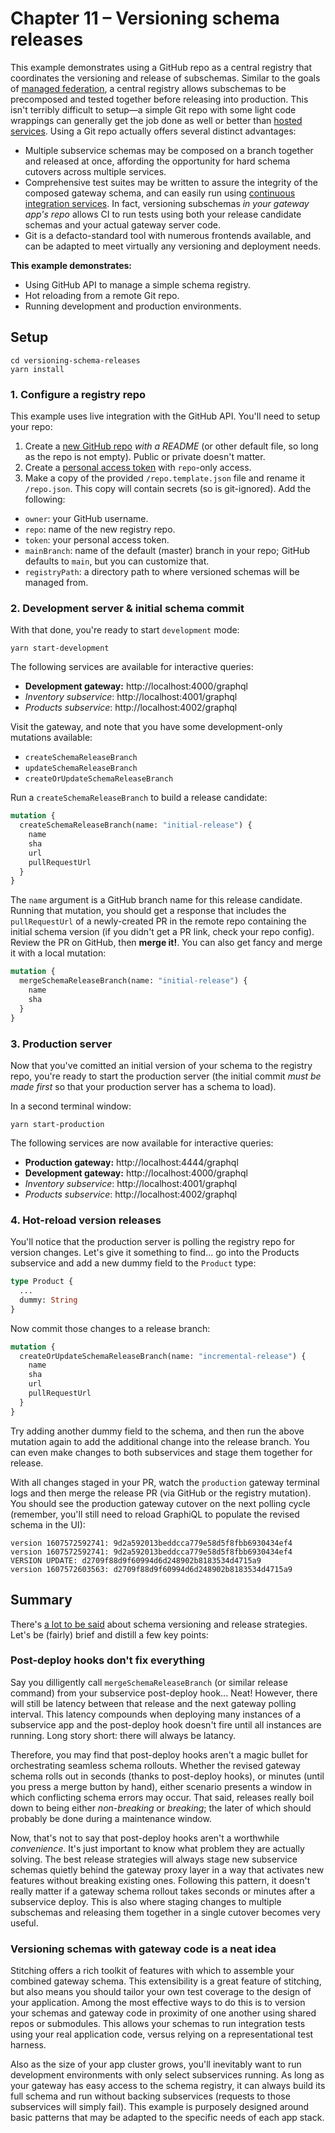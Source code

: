 # Chapter 11 – Versioning schema releases

This example demonstrates using a GitHub repo as a central registry that coordinates the versioning and release of subschemas. Similar to the goals of [managed federation](https://www.apollographql.com/docs/federation/managed-federation/overview/), a central registry allows subschemas to be precomposed and tested together before releasing into production. This isn't terribly difficult to setup&mdash;a simple Git repo with some light code wrappings can generally get the job done as well or better than [hosted services](https://www.apollographql.com/docs/studio/getting-started/#1-create-your-account). Using a Git repo actually offers several distinct advantages:

- Multiple subservice schemas may be composed on a branch together and released at once, affording the opportunity for hard schema cutovers across multiple services.
- Comprehensive test suites may be written to assure the integrity of the composed gateway schema, and can easily run using [continuous integration services](https://docs.github.com/en/free-pro-team@latest/actions). In fact, versioning subschemas _in your gateway app's repo_ allows CI to run tests using both your release candidate schemas and your actual gateway server code.
- Git is a defacto-standard tool with numerous frontends available, and can be adapted to meet virtually any versioning and deployment needs.

**This example demonstrates:**

- Using GitHub API to manage a simple schema registry.
- Hot reloading from a remote Git repo.
- Running development and production environments.

## Setup

```shell
cd versioning-schema-releases
yarn install
```

### 1. Configure a registry repo

This example uses live integration with the GitHub API. You'll need to setup your repo:

1. Create a [new GitHub repo](https://github.com/new) _with a README_ (or other default file, so long as the repo is not empty). Public or private doesn't matter.
2. Create a [personal access token](https://docs.github.com/en/free-pro-team@latest/github/authenticating-to-github/creating-a-personal-access-token) with `repo`-only access.
3. Make a copy of the provided `/repo.template.json` file and rename it `/repo.json`. This copy will contain secrets (so is git-ignored). Add the following:
  - `owner`: your GitHub username.
  - `repo`: name of the new registry repo.
  - `token`: your personal access token.
  - `mainBranch`: name of the default (master) branch in your repo; GitHub defaults to `main`, but you can customize that.
  - `registryPath`: a directory path to where versioned schemas will be managed from.

### 2. Development server &amp; initial schema commit

With that done, you're ready to start `development` mode:

```shell
yarn start-development
```

The following services are available for interactive queries:

- **Development gateway:** http://localhost:4000/graphql
- _Inventory subservice_: http://localhost:4001/graphql
- _Products subservice_: http://localhost:4002/graphql

Visit the gateway, and note that you have some development-only mutations available:

- `createSchemaReleaseBranch`
- `updateSchemaReleaseBranch`
- `createOrUpdateSchemaReleaseBranch`

Run a `createSchemaReleaseBranch` to build a release candidate:

```graphql
mutation {
  createSchemaReleaseBranch(name: "initial-release") {
    name
    sha
    url
    pullRequestUrl
  }
}
```

The `name` argument is a GitHub branch name for this release candidate. Running that mutation, you should get a response that includes the `pullRequestUrl` of a newly-created PR in the remote repo containing the initial schema version (if you didn't get a PR link, check your repo config). Review the PR on GitHub, then **merge it!**. You can also get fancy and merge it with a local mutation:

```graphql
mutation {
  mergeSchemaReleaseBranch(name: "initial-release") {
    name
    sha
  }
}
```

### 3. Production server

Now that you've comitted an initial version of your schema to the registry repo, you're ready to start the production server (the initial commit _must be made first_ so that your production server has a schema to load).

In a second terminal window:

```shell
yarn start-production
```

The following services are now available for interactive queries:

- **Production gateway:** http://localhost:4444/graphql
- **Development gateway:** http://localhost:4000/graphql
- _Inventory subservice_: http://localhost:4001/graphql
- _Products subservice_: http://localhost:4002/graphql

### 4. Hot-reload version releases

You'll notice that the production server is polling the registry repo for version changes. Let's give it something to find... go into the Products subservice and add a new dummy field to the `Product` type:

```graphql
type Product {
  ...
  dummy: String
}
```

Now commit those changes to a release branch:

```graphql
mutation {
  createOrUpdateSchemaReleaseBranch(name: "incremental-release") {
    name
    sha
    url
    pullRequestUrl
  }
}
```

Try adding another dummy field to the schema, and then run the above mutation again to add the additional change into the release branch. You can even make changes to both subservices and stage them together for release.

With all changes staged in your PR, watch the `production` gateway terminal logs and then merge the release PR (via GitHub or the registry mutation). You should see the production gateway cutover on the next polling cycle (remember, you'll still need to reload GraphiQL to populate the revised schema in the UI):

```shell
version 1607572592741: 9d2a592013beddcca779e58d5f8fbb6930434ef4
version 1607572592741: 9d2a592013beddcca779e58d5f8fbb6930434ef4
VERSION UPDATE: d2709f88d9f60994d6d248902b8183534d4715a9
version 1607572603563: d2709f88d9f60994d6d248902b8183534d4715a9
```

## Summary

There's [a lot to be said](https://www.apollographql.com/docs/federation/managed-federation/advanced-topics/) about schema versioning and release strategies. Let's be (fairly) brief and distill a few key points:

### Post-deploy hooks don't fix everything

Say you dilligently call `mergeSchemaReleaseBranch` (or similar release command) from your subservice post-deploy hook... Neat! However, there will still be latency between that release and the next gateway polling interval. This latency compounds when deploying many instances of a subservice app and the post-deploy hook doesn't fire until all instances are running. Long story short: there will always be latancy.

Therefore, you may find that post-deploy hooks aren't a magic bullet for orchestrating seamless schema rollouts. Whether the revised gateway schema rolls out in seconds (thanks to post-deploy hooks), or minutes (until you press a merge button by hand), either scenario presents a window in which conflicting schema errors may occur. That said, releases really boil down to being either _non-breaking_ or _breaking_; the later of which should probably be done during a maintenance window.

Now, that's not to say that post-deploy hooks aren't a worthwhile _convenience_. It's just important to know what problem they are actually solving. The best release strategies will always stage new subservice schemas quietly behind the gateway proxy layer in a way that activates new features without breaking existing ones. Following this pattern, it doesn't really matter if a gateway schema rollout takes seconds or minutes after a subservice deploy. This is also where staging changes to multiple subschemas and releasing them together in a single cutover becomes very useful.

### Versioning schemas with gateway code is a neat idea

Stitching offers a rich toolkit of features with which to assemble your combined gateway schema. This extensibility is a great feature of stitching, but also means you should tailor your own test coverage to the design of your application. Among the most effective ways to do this is to version your schemas and gateway code in proximity of one another using shared repos or submodules. This allows your schemas to run integration tests using your real application code, versus relying on a representational test harness.

Also as the size of your app cluster grows, you'll inevitably want to run development environments with only select subservices running. As long as your gateway has easy access to the schema registry, it can always build its full schema and run without backing subservices (requests to those subservices will simply fail). This example is purposely designed around basic patterns that may be adapted to the specific needs of each app stack.
